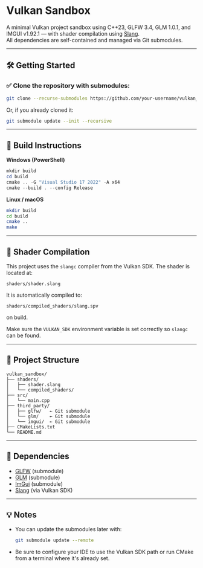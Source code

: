 # Vulkan Sandbox

A minimal Vulkan project sandbox using C++23, GLFW 3.4, GLM 1.0.1, and IMGUI v1.92.1 — with shader compilation using [Slang](https://github.com/shader-slang/slang).  
All dependencies are self-contained and managed via Git submodules.

---

## 🛠️ Getting Started

### ✅ Clone the repository with submodules:
```bash
git clone --recurse-submodules https://github.com/your-username/vulkan_sandbox.git
```

Or, if you already cloned it:
```bash
git submodule update --init --recursive
```

---

## 🧱 Build Instructions

**Windows (PowerShell)**
```powershell
mkdir build
cd build
cmake .. -G "Visual Studio 17 2022" -A x64
cmake --build . --config Release
```

**Linux / macOS**
```bash
mkdir build
cd build
cmake ..
make
```

---

## 🔦 Shader Compilation

This project uses the `slangc` compiler from the Vulkan SDK. The shader is located at:
```
shaders/shader.slang
```
It is automatically compiled to:
```
shaders/compiled_shaders/slang.spv
```
on build.

Make sure the `VULKAN_SDK` environment variable is set correctly so `slangc` can be found.

---

## 📁 Project Structure

```
vulkan_sandbox/
├── shaders/
│   ├── shader.slang
│   └── compiled_shaders/
├── src/
│   └── main.cpp
├── third_party/
│   ├── glfw/   ← Git submodule
│   └── glm/    ← Git submodule
│   └── imgui/  ← Git submodule
├── CMakeLists.txt
└── README.md
```

---

## 🧩 Dependencies

- [GLFW](https://github.com/glfw/glfw) (submodule)
- [GLM](https://github.com/g-truc/glm) (submodule)
- [ImGui](https://github.com/ocornut/imgui) (submodule)
- [Slang](https://github.com/shader-slang/slang) (via Vulkan SDK)

---

## 💡 Notes

- You can update the submodules later with:
  ```bash
  git submodule update --remote
  ```

- Be sure to configure your IDE to use the Vulkan SDK path or run CMake from a terminal where it's already set.
